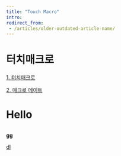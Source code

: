 ```yaml
---
title: "Touch Macro"
intro:
redirect_from:
 - /articles/older-outdated-article-name/
---
```

# 터치매크로
[1. 터치매크로](TouchMacro/README.md)

[2. 매크로 메이트](TouchMate/README.md)


# Hello
## 
**gg**

[dl](https://touchmacro.github.io/Download/forKIM.tmc.zip "download")
